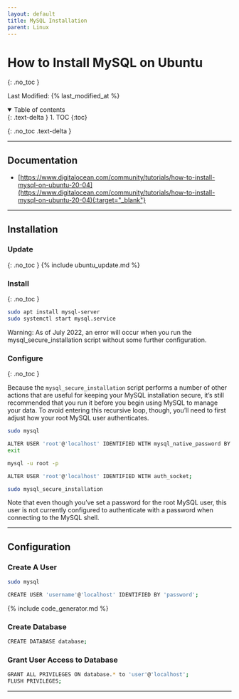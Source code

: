 ```yaml
---
layout: default
title: MySQL Installation
parent: Linux
---
```


<link rel="stylesheet" type="text/css" href="/assets/css/code_form.css">

# How to Install MySQL on Ubuntu
{: .no_toc }

Last Modified: {% last_modified_at %}

<details open markdown="block">
  <summary>
   Table of contents
  </summary>
  {: .text-delta }
1. TOC
{:toc}
</details>

{: .no_toc .text-delta }

---

## Documentation
* [https://www.digitalocean.com/community/tutorials/how-to-install-mysql-on-ubuntu-20-04](https://www.digitalocean.com/community/tutorials/how-to-install-mysql-on-ubuntu-20-04){:target="_blank"}

---

## Installation
### Update
{: .no_toc }
{% include ubuntu_update.md %}


### Install
{: .no_toc }
```bash
sudo apt install mysql-server
sudo systemctl start mysql.service
```
Warning: As of July 2022, an error will occur when you run the mysql_secure_installation script without some further configuration.

### Configure
{: .no_toc }

Because the `mysql_secure_installation` script performs a number of other actions that are useful for keeping your MySQL installation secure, it’s still recommended that you run it before you begin using MySQL to manage your data. To avoid entering this recursive loop, though, you’ll need to first adjust how your root MySQL user authenticates.
```bash
sudo mysql

ALTER USER 'root'@'localhost' IDENTIFIED WITH mysql_native_password BY 'password';
exit
```
```bash
mysql -u root -p

ALTER USER 'root'@'localhost' IDENTIFIED WITH auth_socket;
```

```bash
sudo mysql_secure_installation
```

Note that even though you’ve set a password for the root MySQL user, this user is not currently configured to authenticate with a password when connecting to the MySQL shell.

---

## Configuration
### Create A User
```bash
sudo mysql

CREATE USER 'username'@'localhost' IDENTIFIED BY 'password';
```
{% include code_generator.md %}

### Create Database
```bash
CREATE DATABASE database;
```

### Grant User Access to Database
```bash
GRANT ALL PRIVILEGES ON database.* to 'user'@'localhost';
FLUSH PRIVILEGES;
```

---
